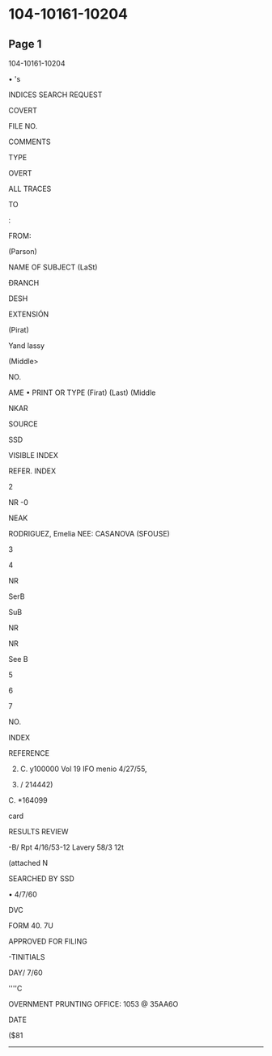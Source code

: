 # 104-10161-10204

## Page 1

104-10161-10204

• 's

INDICES SEARCH REQUEST

COVERT

FILE NO.

COMMENTS

TYPE

OVERT

ALL TRACES

TO

:

FROM:

(Parson)

NAME OF SUBJECT (LaSt)

ĐRANCH

DESH

EXTENSIÓN

(Pirat)

Yand lassy

(Middle>

NO.

AME • PRINT OR TYPE (Firat) (Last) (Middle

NKAR

SOURCE

SSD

VISIBLE INDEX

REFER. INDEX

2

NR -0

NEAK

RODRIGUEZ, Emelia NEE: CASANOVA (SFOUSE)

3

4

NR

SerB

SuB

NR

NR

See B

5

6

7

NO.

INDEX

REFERENCE

2. C. y100000 Vol 19 IFO menio 4/27/55,

3. / 214442)

C. *164099

card

RESULTS REVIEW

-B/ Rpt 4/16/53-12 Lavery 58/3 12t

(attached N

SEARCHED BY SSD

• 4/7/60

DVC

FORM 40. 7U

APPROVED FOR FILING

-TINITIALS

DAY/ 7/60

''''C

OVERNMENT PRUNTING OFFICE: 1053 @ 35AA6O

DATE

($81

---

